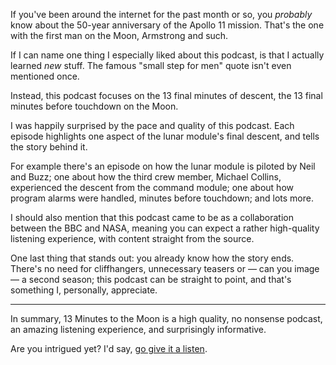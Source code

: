 If you've been around the internet for the past month or so, you _probably_ know about the 50-year anniversary of the Apollo 11 mission. That's the one with the first man on the Moon, Armstrong and such.

If I can name one thing I especially liked about this podcast, is that I actually learned _new_ stuff. The famous "small step for men" quote isn't even mentioned once.

Instead, this podcast focuses on the 13 final minutes of descent, the 13 final minutes before touchdown on the Moon.

I was happily surprised by the pace and quality of this podcast. Each episode highlights one aspect of the lunar module's final descent, and tells the story behind it. 

For example there's an episode on how the lunar module is piloted by Neil and Buzz; one about how the third crew member, Michael Collins, experienced the descent from the command module; one about how program alarms were handled, minutes before touchdown; and lots more.

I should also mention that this podcast came to be as a collaboration between the BBC and NASA, meaning you can expect a rather high-quality listening experience, with content straight from the source.

One last thing that stands out: you already know how the story ends. There's no need for cliffhangers, unnecessary teasers or — can you image — a second season; this podcast can be straight to point, and that's something I, personally, appreciate.   

---

In summary, 13 Minutes to the Moon is a high quality, no nonsense podcast, an amazing listening experience, and surprisingly informative.

Are you intrigued yet? I'd say, [go give it a listen](*https://www.bbc.co.uk/programmes/w13xttx2/episodes/downloads).
